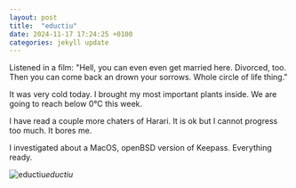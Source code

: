 ```yaml
---
layout: post
title:  "eductiu"
date: 2024-11-17 17:24:25 +0100
categories: jekyll update
---
```


Listened in a film: "Hell, you can even even get married here. Divorced, too. Then you can come back an drown your sorrows. Whole circle of life thing."   

It was very cold today. I brought my most important plants inside. We are going to reach below 0°C this week.   

I have read a couple more chaters of Harari. It is ok but I cannot progress too much. It bores me.   

I investigated about a MacOS, openBSD version of Keepass. Everything ready.   






![eductiu](https://lh3.googleusercontent.com/pw/AP1GczPlCImIaz13n512mILsUyfc6d6c4XWNUJUs6XbnymoQlKjNli2aVmSe_kY5eZbOiv2qhoFNLd_gywU5uKZgcosMFfZ5Y1ZXIawZZ2xATQh-hZOsfTw=w0)*eductiu*&nbsp;



[jekyll-docs]: https://jekyllrb.com/docs/home
[jekyll-gh]:   https://github.com/jekyll/jekyll
[jekyll-talk]: https://talk.jekyllrb.com/
